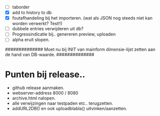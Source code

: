 - [ ] taborder
- [x] add to history to db
- [x] foutafhandeling bij het importeren. (wat als JSON nog steeds niet kan worden verwerkt? Test!!)
- [ ] dubbele entries verwijderen uit db?
- [ ] Progressindicatie bij.. genereren preview, uploaden
- [ ] alpha eruit slopen.

##############
Moet nu bij INIT van mainform dimensie-lijst zetten aan de hand van DB-waarde.
##############

# Punten bij release..
* github release aanmaken.
* webserver-address 8000 / 8080
* archive.html nalopen.
* alle verwijzingen naar testpaden etc.. terugzetten.
* addURL2DB() en ook uploadblabla() uitvinken/aanzetten.
